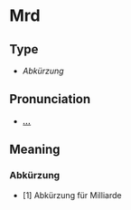 # Mrd
## Type
- _Abkürzung_
## Pronunciation
- **_[…](https://commons.wikimedia.org/wiki/File:De-Mrd.ogg)_**
## Meaning
### Abkürzung
- [1] Abkürzung für Milliarde
